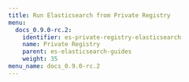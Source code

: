 ```yaml
---
title: Run Elasticsearch from Private Registry
menu:
  docs_0.9.0-rc.2:
    identifier: es-private-registry-elasticsearch
    name: Private Registry
    parent: es-elasticsearch-guides
    weight: 35
menu_name: docs_0.9.0-rc.2
---
```

